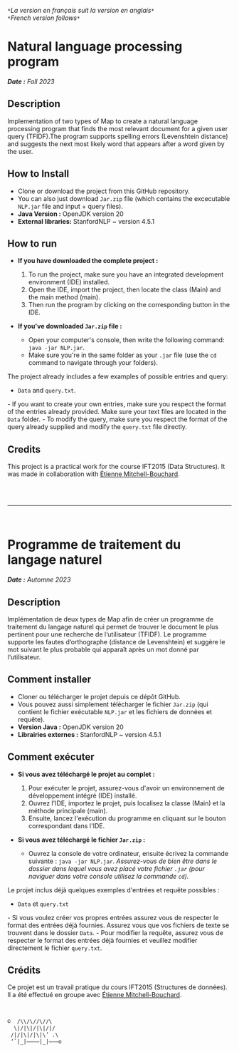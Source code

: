 `*`*La version en français suit la version en anglais*`*`  
`*`*French version follows*`*`

# Natural language processing program

***Date :** Fall 2023*

## Description

Implementation of two types of Map to create a natural language processing program that finds the most relevant document for a given user query (TFIDF).The program supports spelling errors (Levenshtein distance) and suggests the next most likely word that appears after a word given by the user.

## How to Install

* Clone or download the project from this GitHub repository.
* You can also just download `Jar.zip` file (which contains the excecutable `NLP.jar` file and input + query files).
* **Java Version :** OpenJDK version 20
* **External libraries:** StanfordNLP ~ version 4.5.1

## How to run

* **If you have downloaded the complete project :**
	1. To run the project, make sure you have an integrated development environment (IDE) installed.
	2. Open the IDE, import the project, then locate the class (Main) and the main method (main). 
	3. Then run the program by clicking on the corresponding button in the IDE.
	
* **If you've downloaded `Jar.zip` file :**
  * Open your computer's console, then write the following command: `java -jar NLP.jar`.
  * Make sure you're in the same folder as your `.jar` file (use the `cd` command to navigate through your folders).

The project already includes a few examples of possible entries and query:

* `Data` and `query.txt`.

*-* If you want to create your own entries, make sure you respect the format of the entries already provided. Make sure your text files are located in the `Data` folder.
*-* To modify the query, make sure you respect the format of the query already supplied and modify the `query.txt` file directly.

## Credits

This project is a practical work for the course IFT2015 (Data Structures). It was made in collaboration with [Étienne Mitchell-Bouchard](https://github.com/DarkZant).

<br><br>
___

<br>

# Programme de traitement du langage naturel

***Date :** Automne 2023*

## Description

Implémentation de deux types de Map afin de créer un programme de traitement du langage naturel qui permet de trouver le document le plus pertinent pour une recherche de l‘utilisateur (TFIDF). Le programme supporte les fautes d‘orthographe (distance de Levenshtein) et suggère le mot suivant le plus probable qui apparaît après un mot donné par l‘utilisateur.

## Comment installer

* Cloner ou télécharger le projet depuis ce dépôt GitHub.
* Vous pouvez aussi simplement télécharger le fichier `Jar.zip` (qui contient le fichier exécutable `NLP.jar` et les fichiers de données et requête).
* **Version Java :** OpenJDK version 20
* **Librairies externes :** StanfordNLP ~ version 4.5.1

## Comment exécuter

* **Si vous avez téléchargé le projet au complet :**
	1. Pour exécuter le projet, assurez-vous d'avoir un environnement de développement intégré (IDE) installé.
	2. Ouvrez l'IDE, importez le projet, puis localisez la classe (Main) et la méthode principale (main). 
	3. Ensuite, lancez l'exécution du programme en cliquant sur le bouton correspondant dans l'IDE.
	
* **Si vous avez téléchargé le fichier `Jar.zip` :**
  * Ouvrez la console de votre ordinateur, ensuite écrivez la commande suivante : `java -jar NLP.jar`.
  *Assurez-vous de bien être dans le dossier dans lequel vous avez placé votre fichier `.jar` (pour naviguer dans votre console utilisez la commande `cd`).*

Le projet inclus déjà quelques exemples d'entrées et requête possibles :

* `Data` et `query.txt`

*-* Si vous voulez créer vos propres entrées assurez vous de respecter le format des entrées déjà fournies. Assurez vous que vos fichiers de texte se trouvent dans le dossier `Data`.
*-* Pour modifier la requête, assurez vous de respecter le format des entrées déjà fournies et veuillez modifier directement le fichier `query.txt`.


## Crédits

Ce projet est un travail pratique du cours IFT2015 (Structures de données). Il a été effectué en groupe avec [Étienne Mitchell-Bouchard](https://github.com/DarkZant).

<br>

```txt
©  /\\/\//\//\
  \|/|\|/|\|/|/
 /|/|\|/|\|\’ .\
 ‘`|_|————|_|———o
```
